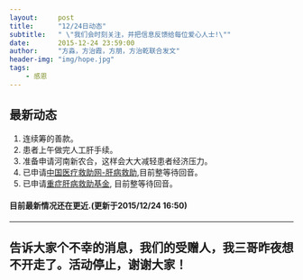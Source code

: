 ```yaml
---
layout:     post
title:      "12/24日动态"
subtitle:   " \"我们会时刻关注，并把信息反馈给每位爱心人士!\""
date:       2015-12-24 23:59:00
author:     "方淼，方治霞，方朋，方治乾联合发文"
header-img: "img/hope.jpg"
tags:
    - 感恩
---
```


## 最新动态

1. 连续筹的善款。
2. 患者上午做完人工肝手续。
2. 准备申请河南新农合，这样会大大减轻患者经济压力。
3. 已申请[中国医疗救助网-肝病救助](http://www.zgyljz.org/apply.asp),目前整等待回音。
4. 已申请[重症肝病救助基金](https://jinshuju.net/f/ULb3ak), 目前整等待回音。

<h4>目前最新情况还在更近.(更新于2015/12/24 16:50)</h4>
<hr>

## 告诉大家个不幸的消息，我们的受赠人，我三哥昨夜想不开走了。活动停止，谢谢大家！

